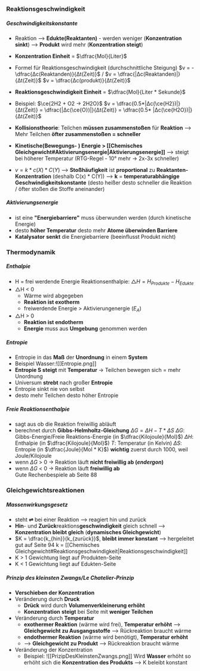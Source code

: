 ### Reaktionsgeschwindigkeit
##### Geschwindigkeitskonstante 
- Reaktion 
	--> **Edukte(Reaktanten)** - werden weniger (**Konzentration sinkt**)
	--> **Produkt** wird mehr (**Konzentration steigt**)
	
- **Konzentration Einheit** = $\dfrac{Mol}{Liter}$ 
- Formel für Reaktionsgeschwindigkeit (durchschnittliche Steigung)
     $v = - \dfrac{Δc(Reaktanden)}{Δt(Zeit)}$    /    $v = \dfrac{|Δc(Reaktanden)|}{Δt(Zeit)}$
     $v = \dfrac{Δc(produkt)}{Δt(Zeit)}$
     
- **Reaktionsgeschwindigkeit Einheit** = $\dfrac{Mol}{Liter * Sekunde}$
- Beispiel:
	  $\ce{2H2 + O2 -> 2H2O}$
	  $v = \dfrac{0.5*|Δc(\ce{H2})|}{Δt(Zeit)} = \dfrac{|Δc(\ce{O})|}{Δt(Zeit)} = \dfrac{0.5* |Δc(\ce{H2O})|}{Δt(Zeit)}$
	  
- **Kollisionstheorie**: Teilchen **müssen zusammenstoßen** für **Reaktion**
  --> Mehr Teilchen **öfter zusammenstoßen = schneller** 
- **Kinetische(Bewegungs- ) Energie > [[Chemisches Gleichgewicht#Aktivierungsenergie|Aktivierungsenergie]]**
  --> steigt bei höherer Temperatur (RTG-Regel - 10° mehr -> 2x-3x schneller)
- $v = k * c(X) * C(Y)$
  --> **Stoßhäufigkeit** ist **proportional** zu **Reaktanten-Konzentration** (deshalb C(x) * C(Y)) 
  --> **k** = **temperaturabhängige Geschwindigkeitskonstante** (desto heißer desto schneller die Reaktion / öfter stoßen die Stoffe aneinander)


##### Aktivierungsenergie
- ist eine **"Energiebarriere"** muss überwunden werden (durch kinetische Energie)
- desto **höher Temperatur** desto mehr **Atome überwinden Barriere**
- **Katalysator** **senkt** die Energiebarriere (beeinflusst Produkt nicht)


### Thermodynamik
##### Enthalpie 
- H = frei werdende Energie
	  Reaktionsenthalpie: $△H = H_{Produkte} - H_{Edukte}$ 
- △H < 0 
	- Wärme wird abgegeben
	- **Reaktion ist exotherm**
	- freiwerdende Energie > Aktivierungenergie ($E_{A}$)   
- △H > 0 
	- **Reaktion ist endotherm**
	- **Energie** muss aus **Umgebung** genommen werden 

##### Entropie 
- Entropie in das **Maß** der **Unordnung** in einem **System**
- Beispiel Wasser:![[Entropie.png]]
- **Entropie S steigt** mit **Temperatur** -> Teilchen bewegen sich = mehr Unordnung
- Universum **strebt** nach großer **Entropie** 
- Entropie sinkt nie von selbst
- desto mehr Teilchen desto höher Entropie


##### Freie Reaktionsenthalpie 
- sagt aus ob die Reaktion freiwillig abläuft 
- berechnet durch **Gibbs-Helmholtz-Gleichung**
	  $ΔG = ΔH - T*ΔS$
	  $ΔG$: Gibbs-Energie/Freie Reaktions-Energie (in $\dfrac{Kilojoule}{Mol}$)
	  $ΔH$: Enthalpie (in $\dfrac{Kilojoule}{Mol}$)
	  $T$: Temperatur (in Kelvin) 
	  $ΔS$: Entropie (in $\dfrac{Joule}{Mol * K}$) **wichtig** zuerst durch 1000, weil Joule/Kilojoule 
- wenn $ΔG$ > 0 -> Reaktion läuft **nicht freiwillig ab (*endergon*)** 
- wenn $ΔG$ < 0 -> Reaktion läuft **freiwillig ab**  
Gute Rechenbespiele ab Seite 88

### Gleichgewichtsreaktionen 
##### Massenwirkungsgesetz
- steht **⇌** bei einer Reaktion --> reagiert hin und zurück
- **Hin**- und **Zurück**reaktions**geschwindigkeit** gleich schnell --> **Konzentration bleibt gleich**
  (**dynamisches Gleichgewicht**)
- $K = \dfrac{k_{hin}}{k_{zurück}}$, **bleibt immer konstant** --> hergeleitet gut auf Seite 94 
	k = [[Chemisches Gleichgewicht#Reaktionsgeschwindigkeit|Reaktionsgeschwindigkeit]]
- K > 1 Gewichtung liegt auf Produkten-Seite 
- K < 1 Gewichtung liegt auf Edukten-Seite 

##### Prinzip des kleinsten Zwangs/Le Chatelier-Prinzip
- **Verschieben der Konzentration** 
- Veränderung durch **Druck**
	- **Drück** wird durch **Volumenverkleinerung erhöht**
	- **Konzentration** **steigt** bei Seite mit **weniger Teilchen**
- Veränderung durch **Temperatur**
	- **exothermer Reaktion** (wärme wird frei), **Temperatur erhöht**
	  --> **Gleichgewicht zu Ausgangsstoffe** --> Rückreaktion braucht wärme
	- **endothermer Reaktion** (wärme wird benötigt), **Temperatur erhöht**
	-  --> **Gleichgewicht zu Produkt** --> Rückreaktion braucht wärme
- Veränderung der Konzentration 
	- Beispiel:
		![[PrizipDesKleinstenZwangs.png]]
		Wird **Wasser** erhöht so erhöht sich die **Konzentration des Produkts** 
		--> K beleibt konstant